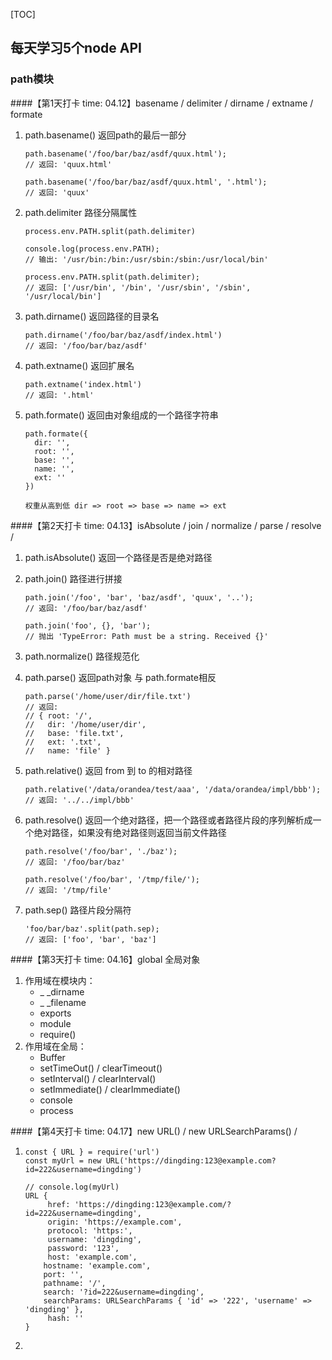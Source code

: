[TOC]

## 每天学习5个node API

### path模块

####【第1天打卡 time: 04.12】basename / delimiter / dirname / extname / formate

1. path.basename()  返回path的最后一部分

   ```
   path.basename('/foo/bar/baz/asdf/quux.html');
   // 返回: 'quux.html'

   path.basename('/foo/bar/baz/asdf/quux.html', '.html');
   // 返回: 'quux'
   ```

2. path.delimiter 路径分隔属性

   ```
   process.env.PATH.split(path.delimiter)

   console.log(process.env.PATH);
   // 输出: '/usr/bin:/bin:/usr/sbin:/sbin:/usr/local/bin'

   process.env.PATH.split(path.delimiter);
   // 返回: ['/usr/bin', '/bin', '/usr/sbin', '/sbin', '/usr/local/bin']
   ```

3. path.dirname()  返回路径的目录名

   ```
   path.dirname('/foo/bar/baz/asdf/index.html')
   // 返回: '/foo/bar/baz/asdf'
   ```

4. path.extname()  返回扩展名

   ```
   path.extname('index.html')
   // 返回: '.html'
   ```

5. path.formate()  返回由对象组成的一个路径字符串

   ```
   path.formate({
     dir: '',
     root: '',
     base: '',
     name: '',
     ext: ''
   })

   权重从高到低 dir => root => base => name => ext
   ```

####【第2天打卡 time: 04.13】isAbsolute / join / normalize / parse / resolve / 

1. path.isAbsolute()   返回一个路径是否是绝对路径

2. path.join()   路径进行拼接

   ```
   path.join('/foo', 'bar', 'baz/asdf', 'quux', '..');
   // 返回: '/foo/bar/baz/asdf'

   path.join('foo', {}, 'bar');
   // 抛出 'TypeError: Path must be a string. Received {}'
   ```

3. path.normalize()   路径规范化

4. path.parse()   返回path对象 与 path.formate相反

   ```
   path.parse('/home/user/dir/file.txt')
   // 返回:
   // { root: '/',
   //   dir: '/home/user/dir',
   //   base: 'file.txt',
   //   ext: '.txt',
   //   name: 'file' }
   ```

5. path.relative()   返回 from 到 to 的相对路径

   ```
   path.relative('/data/orandea/test/aaa', '/data/orandea/impl/bbb');
   // 返回: '../../impl/bbb'
   ```

6. path.resolve()   返回一个绝对路径，把一个路径或者路径片段的序列解析成一个绝对路径，如果没有绝对路径则返回当前文件路径

   ```
   path.resolve('/foo/bar', './baz');
   // 返回: '/foo/bar/baz'

   path.resolve('/foo/bar', '/tmp/file/');
   // 返回: '/tmp/file'
   ```

7. path.sep()  路径片段分隔符

   ```
   'foo/bar/baz'.split(path.sep);
   // 返回: ['foo', 'bar', 'baz']
   ```



####【第3天打卡 time: 04.16】global 全局对象

1. 作用域在模块内：
   * _ _dirname
   * _ _filename
   * exports
   * module
   * require()
2. 作用域在全局：
   * Buffer
   * setTimeOut() / clearTimeout()
   * setInterval() / clearInterval()
   * setImmediate() / clearImmediate()
   * console
   * process



####【第4天打卡 time: 04.17】new URL() / new URLSearchParams() / 

1. ```
   const { URL } = require('url')
   const myUrl = new URL('https://dingding:123@example.com?id=222&username=dingding')

   // console.log(myUrl)
   URL {
     	href: 'https://dingding:123@example.com/?id=222&username=dingding',
     	origin: 'https://example.com',
     	protocol: 'https:',
     	username: 'dingding',
     	password: '123',
     	host: 'example.com',
       hostname: 'example.com',
       port: '',
       pathname: '/',
       search: '?id=222&username=dingding',
       searchParams: URLSearchParams { 'id' => '222', 'username' => 'dingding' },
     	hash: '' 
   }
   ```

2. ​